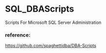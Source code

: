 # SQL_DBAScripts
Scripts For Microsoft SQL Server Administration

### reference: 
https://github.com/spaghettidba/DBA-Scripts
